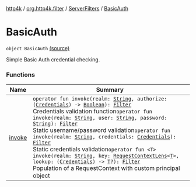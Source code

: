 [http4k](../../../index.md) / [org.http4k.filter](../../index.md) / [ServerFilters](../index.md) / [BasicAuth](./index.md)

# BasicAuth

`object BasicAuth` [(source)](https://github.com/http4k/http4k/blob/master/http4k-core/src/main/kotlin/org/http4k/filter/ServerFilters.kt#L98)

Simple Basic Auth credential checking.

### Functions

| Name | Summary |
|---|---|
| [invoke](invoke.md) | `operator fun invoke(realm: `[`String`](https://kotlinlang.org/api/latest/jvm/stdlib/kotlin/-string/index.html)`, authorize: (`[`Credentials`](../../../org.http4k.core/-credentials/index.md)`) -> `[`Boolean`](https://kotlinlang.org/api/latest/jvm/stdlib/kotlin/-boolean/index.html)`): `[`Filter`](../../../org.http4k.core/-filter/index.md)<br>Credentials validation function`operator fun invoke(realm: `[`String`](https://kotlinlang.org/api/latest/jvm/stdlib/kotlin/-string/index.html)`, user: `[`String`](https://kotlinlang.org/api/latest/jvm/stdlib/kotlin/-string/index.html)`, password: `[`String`](https://kotlinlang.org/api/latest/jvm/stdlib/kotlin/-string/index.html)`): `[`Filter`](../../../org.http4k.core/-filter/index.md)<br>Static username/password validation`operator fun invoke(realm: `[`String`](https://kotlinlang.org/api/latest/jvm/stdlib/kotlin/-string/index.html)`, credentials: `[`Credentials`](../../../org.http4k.core/-credentials/index.md)`): `[`Filter`](../../../org.http4k.core/-filter/index.md)<br>Static credentials validation`operator fun <T> invoke(realm: `[`String`](https://kotlinlang.org/api/latest/jvm/stdlib/kotlin/-string/index.html)`, key: `[`RequestContextLens`](../../../org.http4k.lens/-request-context-lens.md)`<`[`T`](invoke.md#T)`>, lookup: (`[`Credentials`](../../../org.http4k.core/-credentials/index.md)`) -> `[`T`](invoke.md#T)`?): `[`Filter`](../../../org.http4k.core/-filter/index.md)<br>Population of a RequestContext with custom principal object |
